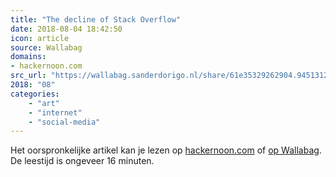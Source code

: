 ```yaml
---
title: "The decline of Stack Overflow"
date: 2018-08-04 18:42:50
icon: article
source: Wallabag
domains:
- hackernoon.com
src_url: "https://wallabag.sanderdorigo.nl/share/61e35329262904.94513120"
2018: "08"
categories:
    - "art"
    - "internet"
    - "social-media"
---
```

Het oorspronkelijke artikel kan je lezen op [hackernoon.com](https://hackernoon.com/the-decline-of-stack-overflow-7cb69faa575d?gi=6a7f18aabe8) of [op Wallabag](https://wallabag.sanderdorigo.nl/share/61e35329262904.94513120). De leestijd is ongeveer 16 minuten.